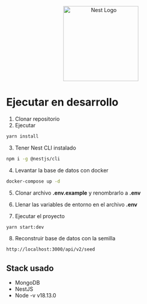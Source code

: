 <p align="center">
  <a href="http://nestjs.com/" target="blank"><img src="https://nestjs.com/img/logo-small.svg" width="200" alt="Nest Logo" /></a>
</p>

# Ejecutar en desarrollo
1. Clonar repositorio
2. Ejecutar 
```bash
yarn install
```
3. Tener Nest CLI instalado
```bash
npm i -g @nestjs/cli
```

4. Levantar la base de datos con docker
```bash
docker-compose up -d
```

5. Clonar archivo __.env.example__ y renombrarlo a __.env__

6. Llenar las variables de entorno en el archivo __.env__

7. Ejecutar el proyecto
```bash
yarn start:dev
```

8. Reconstruir base de datos con la semilla
```bash
http://localhost:3000/api/v2/seed
```

## Stack usado
* MongoDB
* NestJS
* Node -v v18.13.0